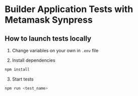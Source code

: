 # Builder Application Tests with Metamask Synpress

## How to launch tests locally

1. Change variables on your own in `.env` file

2. Install dependencies

```bash
npm install
```

3. Start tests

```bash
npm run <test_name>
```
